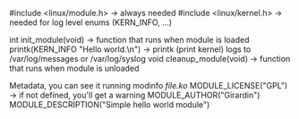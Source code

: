 #include <linux/module.h>	-> always needed
#include <linux/kernel.h>   -> needed for log level enums (KERN_INFO, ...)

int init_module(void) -> function that runs when module is loaded
printk(KERN_INFO "Hello world.\n") -> printk (print kernel) logs to /var/log/messages or /var/log/syslog
void cleanup_module(void) -> function that runs when module is unloaded


Metadata, you can see it running modinfo *file.ko*
MODULE_LICENSE("GPL") -> if not defined, you'll get a warning 
MODULE_AUTHOR("Girardin")
MODULE_DESCRIPTION("Simple hello world module")